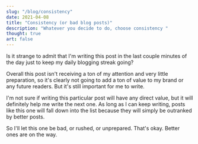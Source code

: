 ```yaml
---
slug: "/blog/consistency"
date: 2021-04-08
title: "Consistency (or bad blog posts)"
description: "Whatever you decide to do, choose consistency "
thought: true
art: false
---
```


Is it strange to admit that I'm writing this post in the last couple minutes of the day just to keep my daily blogging streak going?

Overall this post isn't receiving a ton of my attention and very little preparation, so it's clearly not going to add a ton of value to my brand or any future readers. But it's still important for me to write.

I'm not sure if writing this particular post will have any direct value, but it will definitely help me write the next one. As long as I can keep writing, posts like this one will fall down into the list because they will simply be outranked by better posts.

So I'll let this one be bad, or rushed, or unprepared. That's okay. Better ones are on the way.